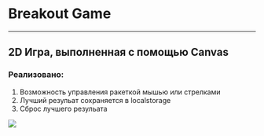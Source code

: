 # Breakout Game
___
## 2D Игра, выполненная с помощью Canvas
### Реализовано:
1. Возможность управления ракеткой мышью или стрелками
2. Лучший резульат сохраняется в localstorage 
3. Сброс лучшего резульата

![](https://user-images.githubusercontent.com/90077620/152965524-e248b121-09c6-400f-bc77-7ba78fd42ed9.PNG)
